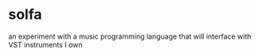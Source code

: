 # solfa
an experiment with a music programming language that will interface with VST instruments I own
